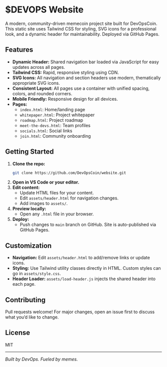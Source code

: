 # $DEVOPS Website

A modern, community-driven memecoin project site built for DevOpsCoin. This static site uses Tailwind CSS for styling, SVG icons for a professional look, and a dynamic header for maintainability. Deployed via GitHub Pages.

## Features
- **Dynamic Header:** Shared navigation bar loaded via JavaScript for easy updates across all pages.
- **Tailwind CSS:** Rapid, responsive styling using CDN.
- **SVG Icons:** All navigation and section headers use modern, thematically appropriate SVG icons.
- **Consistent Layout:** All pages use a container with unified spacing, colors, and rounded corners.
- **Mobile Friendly:** Responsive design for all devices.
- **Pages:**
  - `index.html`: Home/landing page
  - `whitepaper.html`: Project whitepaper
  - `roadmap.html`: Project roadmap
  - `meet-the-devs.html`: Team profiles
  - `socials.html`: Social links
  - `join.html`: Community onboarding

## Getting Started
1. **Clone the repo:**
   ```sh
   git clone https://github.com/DevOpsCoin/website.git
   ```
2. **Open in VS Code or your editor.**
3. **Edit content:**
   - Update HTML files for your content.
   - Edit `assets/header.html` for navigation changes.
   - Add images to `assets/`.
4. **Preview locally:**
   - Open any `.html` file in your browser.
5. **Deploy:**
   - Push changes to `main` branch on GitHub. Site is auto-published via GitHub Pages.

## Customization
- **Navigation:** Edit `assets/header.html` to add/remove links or update icons.
- **Styling:** Use Tailwind utility classes directly in HTML. Custom styles can go in `assets/style.css`.
- **Header Loader:** `assets/load-header.js` injects the shared header into each page.

## Contributing
Pull requests welcome! For major changes, open an issue first to discuss what you’d like to change.

## License
MIT

---

*Built by DevOps. Fueled by memes.*
